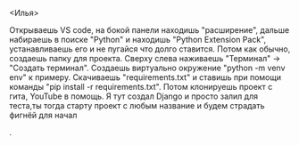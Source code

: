 <Илья> <p> Открываешь VS code, на бокой панели находишь "расширение",
       дальше набираешь в поиске "Python" и находишь "Python Extension Pack",
       устанавливаешь его и не пугайся что долго ставится.
       Потом как обычно, создаешь папку для проекта.
       Сверху слева наживаешь "Терминал" -> "Создать терминал".
       Создаешь виртуально окружение "python -m venv env" к примеру.
       Скачиваешь "requirements.txt" и ставишь при помощи команды "pip install -r requirements.txt".
       Потом клонируешь проект с гита, YouTube в помощь.
       Я тут создал Django и просто залил для теста,ты тогда старту проект с любым название и будем страдать фигнёй для начал </p>.
       
       
